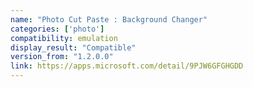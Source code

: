 ```yaml
---
name: "Photo Cut Paste : Background Changer"
categories: ['photo']
compatibility: emulation
display_result: "Compatible"
version_from: "1.2.0.0"
link: https://apps.microsoft.com/detail/9PJW6GFGHGDD
---
```

